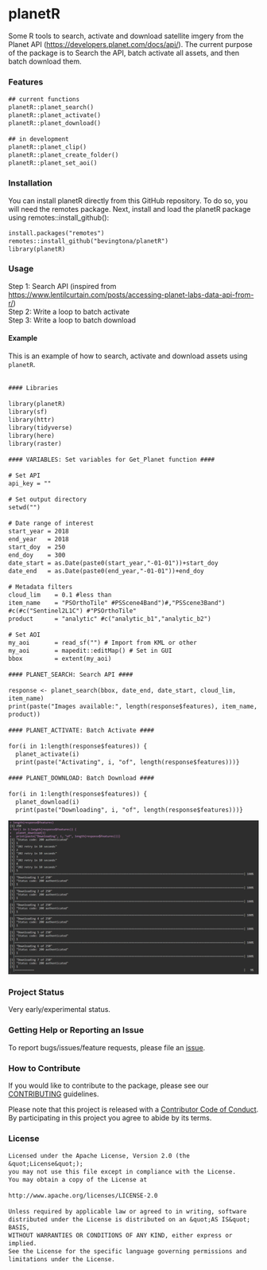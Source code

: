 # planetR

Some R tools to search, activate and download satellite imgery from the Planet API (https://developers.planet.com/docs/api/). The current purpose of the package is to Search the API, batch activate all assets, and then batch download them. 

### Features

```{r functions}
## current functions
planetR::planet_search()
planetR::planet_activate()
planetR::planet_download()

## in development
planetR::planet_clip()
planetR::planet_create_folder()
planetR::planet_set_aoi()
```

### Installation

You can install planetR directly from this GitHub repository. To do so, you will need the remotes package. Next, install and load the planetR package using remotes::install_github():

```{r installation}
install.packages("remotes")
remotes::install_github("bevingtona/planetR")
library(planetR)
```

### Usage

Step 1: Search API (inspired from https://www.lentilcurtain.com/posts/accessing-planet-labs-data-api-from-r/)<br /> 
Step 2: Write a loop to batch activate<br />
Step 3: Write a loop to batch download

#### Example

This is an example of how to search, activate and download assets using `planetR`.

```{r example}

#### Libraries

library(planetR)
library(sf)
library(httr)
library(tidyverse)
library(here)
library(raster)

#### VARIABLES: Set variables for Get_Planet function ####

# Set API
api_key = ""

# Set output directory 
setwd("")

# Date range of interest
start_year = 2018
end_year   = 2018
start_doy  = 250
end_doy    = 300
date_start = as.Date(paste0(start_year,"-01-01"))+start_doy
date_end   = as.Date(paste0(end_year,"-01-01"))+end_doy

# Metadata filters
cloud_lim    = 0.1 #less than
item_name    = "PSOrthoTile" #PSScene4Band")#,"PSScene3Band") #c(#c("Sentinel2L1C") #"PSOrthoTile"
product      = "analytic" #c("analytic_b1","analytic_b2")

# Set AOI
my_aoi       = read_sf("") # Import from KML or other
my_aoi       = mapedit::editMap() # Set in GUI
bbox         = extent(my_aoi)

#### PLANET_SEARCH: Search API ####

response <- planet_search(bbox, date_end, date_start, cloud_lim, item_name)
print(paste("Images available:", length(response$features), item_name, product))

#### PLANET_ACTIVATE: Batch Activate ####

for(i in 1:length(response$features)) {
  planet_activate(i)
  print(paste("Activating", i, "of", length(response$features)))}
   
#### PLANET_DOWNLOAD: Batch Download ####
  
for(i in 1:length(response$features)) {
  planet_download(i)
  print(paste("Downloading", i, "of", length(response$features)))}
```
![](images/download_example.png)


### Project Status

Very early/experimental status. 

### Getting Help or Reporting an Issue

To report bugs/issues/feature requests, please file an [issue](https://github.com/bevingtona/planetR/issues/).

### How to Contribute

If you would like to contribute to the package, please see our 
[CONTRIBUTING](CONTRIBUTING.md) guidelines.

Please note that this project is released with a [Contributor Code of Conduct](CODE_OF_CONDUCT.md). By participating in this project you agree to abide by its terms.

### License

```
Licensed under the Apache License, Version 2.0 (the &quot;License&quot;);
you may not use this file except in compliance with the License.
You may obtain a copy of the License at

http://www.apache.org/licenses/LICENSE-2.0

Unless required by applicable law or agreed to in writing, software distributed under the License is distributed on an &quot;AS IS&quot; BASIS,
WITHOUT WARRANTIES OR CONDITIONS OF ANY KIND, either express or implied.
See the License for the specific language governing permissions and limitations under the License.
```

